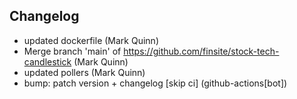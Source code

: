 ## Changelog

- updated dockerfile (Mark Quinn)
- Merge branch 'main' of https://github.com/finsite/stock-tech-candlestick (Mark Quinn)
- updated pollers (Mark Quinn)
- bump: patch version + changelog [skip ci] (github-actions[bot])